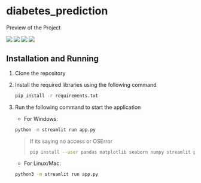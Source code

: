 # diabetes_prediction

Preview of the Project

![](images/1.PNG)
![](images/2.PNG)
![](images/3.PNG)
![](images/4.PNG)

## Installation and Running

1. Clone the repository
2. Install the required libraries using the following command

    ```bash
    pip install -r requirements.txt
    ```

3. Run the following command to start the application

    - For Windows:

    ```bash
    python -m streamlit run app.py
    ```
    > If its saying no access or OSError
    > ```bash
    > pip install --user pandas matplotlib seaborn numpy streamlit plotly scikit-learn
    > ```

    - For Linux/Mac:

    ```bash
    python3 -m streamlit run app.py
    ```
